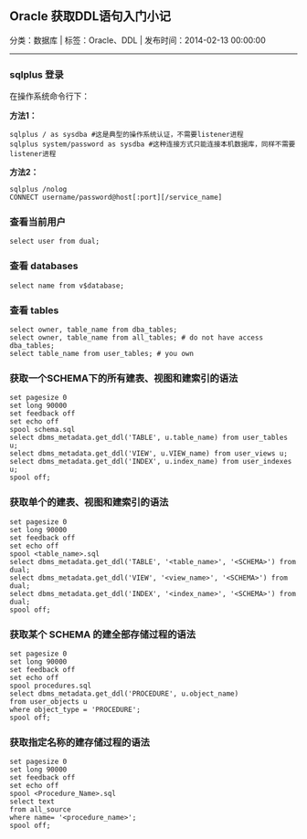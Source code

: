 ## Oracle 获取DDL语句入门小记

分类：数据库 | 标签：Oracle、DDL | 发布时间：2014-02-13 00:00:00

___

### sqlplus 登录

在操作系统命令行下：

**方法1：**
```
sqlplus / as sysdba #这是典型的操作系统认证，不需要listener进程
sqlplus system/password as sysdba #这种连接方式只能连接本机数据库，同样不需要listener进程
```

**方法2：**
```
sqlplus /nolog
CONNECT username/password@host[:port][/service_name]
```

### 查看当前用户
```
select user from dual;
```

### 查看 databases
```
select name from v$database;
```

### 查看 tables
```
select owner, table_name from dba_tables;
select owner, table_name from all_tables; # do not have access dba_tables;
select table_name from user_tables; # you own
```

### 获取一个SCHEMA下的所有建表、视图和建索引的语法

```
set pagesize 0
set long 90000
set feedback off
set echo off
spool schema.sql
select dbms_metadata.get_ddl('TABLE', u.table_name) from user_tables u;
select dbms_metadata.get_ddl('VIEW', u.VIEW_name) from user_views u;
select dbms_metadata.get_ddl('INDEX', u.index_name) from user_indexes u;
spool off;
```

### 获取单个的建表、视图和建索引的语法

```
set pagesize 0
set long 90000
set feedback off
set echo off
spool <table_name>.sql
select dbms_metadata.get_ddl('TABLE', '<table_name>', '<SCHEMA>') from dual;
select dbms_metadata.get_ddl('VIEW', '<view_name>', '<SCHEMA>') from dual;
select dbms_metadata.get_ddl('INDEX', '<index_name>', '<SCHEMA>') from dual;
spool off;
```

### 获取某个 SCHEMA 的建全部存储过程的语法

```
set pagesize 0
set long 90000
set feedback off
set echo off
spool procedures.sql
select dbms_metadata.get_ddl('PROCEDURE', u.object_name)
from user_objects u
where object_type = 'PROCEDURE';
spool off;
```

### 获取指定名称的建存储过程的语法

```
set pagesize 0
set long 90000
set feedback off
set echo off
spool <Procedure_Name>.sql
select text
from all_source
where name= '<procedure_name>';
spool off;
```
